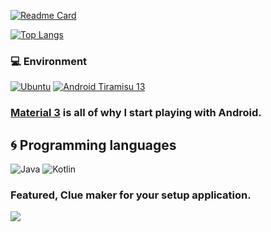 [![Readme Card](https://github-readme-stats-one-bice.vercel.app/api?username=c3eru&show_icons=true&role=OWNER,ORGANIZATION_MEMBER,COLLABORATOR)](https://github.com/anuraghazra/github-readme-stats)  

[![Top Langs](https://github-readme-stats-one-bice.vercel.app/api/top-langs/?username=c3eru&layout=compact&exclude_repo=Hardware-Course&hide=Jupyter%20Notebook,MATLAB&role=OWNER,ORGANIZATION_MEMBER&langs_count=10)](https://github.com/anuraghazra/github-readme-stats)  

### 💻 Environment
[![Ubuntu](https://img.shields.io/badge/ubuntu-latest%20-orange)](https://ubuntu.com/)
[![Android Tiramisu 13](https://img.shields.io/badge/Android%20Tiramisu%2013-3ddc84?style=flat-square&logo=android&logoColor=ffffff)](https://www.android.com/android-13/)
### [Material 3](https://m3.material.io/) is all of why I start playing with Android.

## 🌀 Programming languages

![Java](https://img.shields.io/badge/-Java-007396?style=flat-square&logo=Java&logoColor=fff)
![Kotlin](https://img.shields.io/badge/-Kotlin-7f52ff?style=flat-square&logo=kotlin&logoColor=fff)

### Featured, Clue maker for your setup application.

![](https://komarev.com/ghpvc/?username=c3eru)
